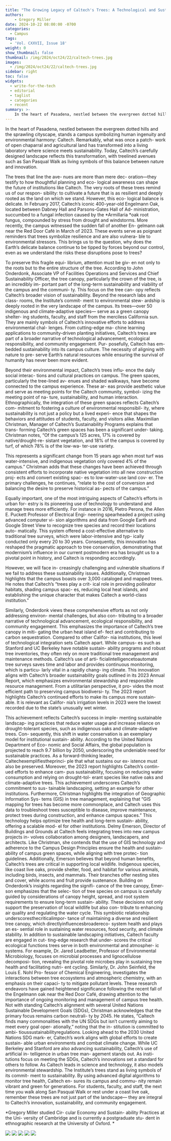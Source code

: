 ```yaml
---
title: "The Growing Legacy of Caltech's Trees: A Technological and Sustainable Environmental Revolution."
authors:
    - Gregory Miller
date: 2024-10-22 08:00:00 -0700
categories:
  - Campus
tags:
  - 'Vol. CXXVII, Issue 18'
weight: 0
show_thumbnail: false
thumbnail: /img/2024/oct24/22/caltech-trees.jpg
images:
  - /img/2024/oct24/22/caltech-trees.jpg
sidebar: right
toc: false
widgets:
  - write-for-the-tech
  - editorial
  - taglist
  - categories
  - recent
summary: >-
    In the heart of Pasadena, nestled between the evergreen dotted hills and the sprawling cityscape, stands a campus symbolizing human ingenuity and environmental harmony: Caltech. Remarkably, what was once a patch- work of open chaparral and agricultural land has transformed into a living laboratory where science meets sustainability.
---
```


In the heart of Pasadena, nestled between the evergreen dotted hills and the sprawling cityscape, stands a campus symbolizing human ingenuity and environmental harmony: Caltech. Remarkably, what was once a patch- work of open chaparral and agricultural land has transformed into a living laboratory where science meets sustainability. Today, Caltech’s carefully designed landscape reflects this transformation, with treelined avenues such as San Pasqual Walk as living symbols of this balance between nature and innovation. 		 	 	 		

			

The trees that line the ave- nues are more than mere dec- oration—they testify to how thoughtful planning and eco- logical awareness can shape the future of institutions like Caltech. The very roots of these trees remind us of our respon- sibility: to cultivate a future that is as resilient and deeply rooted as the land on which we stand. However, this eco- logical balance is delicate. In February 2017, Caltech’s iconic 400-year-old Engelmann Oak, located between Dabney Hall and Parsons-Gates Hall of Ad- ministration, succumbed to a fungal infection caused by the *Armillaria *oak root fungus, compounded by stress from drought and windstorms. More recently, the campus witnessed the sudden fall of another En- gelmann oak near the Red Door Café in March of 2023. These events serve as poignant reminders that trees symbolize resilience and are also vulnera- ble to environmental stressors. This brings us to the question, why does the Earth’s delicate balance continue to be tipped by forces beyond our control, even as we understand the risks these disruptions pose to trees?

					

To preserve this fragile equi- librium, attention must be giv- en not only to the roots but to the entire structure of the tree. According to John Onderdonk, Associate VP of Facilities Operations  and Services and Chief Sustainability Officer, the tree canopy, particularly the crown of the tree, is an incredibly im- portant part of the long-term sustainability and viability of the campus and the communi- ty. This focus on the tree can- opy reflects Caltech’s broader vision of sustainability. Beyond the research labs and class- rooms, the Institute’s commit- ment to environmental stew- ardship is deeply rooted in the very landscape of the campus. Its trees—over 50 indigenous and climate-adaptive species— serve as a green canopy shelter- ing students, faculty, and staff from the merciless California sun. They are mainly symbols of Caltech’s innovative efforts to address environmental chal- lenges. From cutting-edge ma- chine learning applications to community-driven planting initiatives, Caltech’s trees are part of a broader narrative of technological advancement, ecological responsibility, and community engagement. Pur- posefully, Caltech has em- bedded sustainability into its campus culture. The necessity of aligning with nature to pre- serve Earth’s natural resources while ensuring the survival of humanity has never been more evident. 			

Beyond their environmental impact, Caltech’s trees influ- ence the daily social interac- tions and cultural practices on campus. The green spaces, particularly the tree-lined av- enues and shaded walkways, have become connected to the campus experience. These ar- eas provide aesthetic value and serve as meeting points for the Caltech community, symbol- izing the meeting point of na- ture, sustainability, and human interaction. Ethnographically, the integration of these green spaces reflects Caltech’s com- mitment to fostering a culture of environmental responsibil- ity, where sustainability is not just a policy but a lived experi- ence that shapes the behaviors and attitudes of students, faculty, and visitors alike. Maximilian Christman, Manager of Caltech’s Sustainability Programs explains that trans- forming Caltech’s green spaces has been a significant under- taking. Christman notes, “Of the campus’s 125 acres, 17% is covered by native/drought-re- sistant vegetation, and 18% of the campus is covered by turf, of which 78% is of the low-wa- ter-use variety. 					

This represents a significant change from 15 years ago when most turf was water-intensive, and indigenous vegetation only covered 4% of the campus.” Christman adds that these changes have been achieved through consistent efforts to incorporate native vegetation into all new construction proj- ects and convert existing spac- es to low-water-use land cov- er. The primary challenges, he continues, “relate to the cost of conversion and balancing the desire to preserve historical as- pects of the campus.” 		

Equally important, one of the most intriguing aspects of Caltech’s efforts in urban for- estry is its pioneering use of technology to understand and manage trees more efficiently. For instance in 2016, Pietro Perona, the Allen E. Puckett Professor of Electrical Engi- neering spearheaded a project using advanced computer vi- sion algorithms and data from Google Earth and Google Street View to recognize tree species and record their locations auto- matically. This system offered a cost-effective alternative to traditional tree surveys, which were labor-intensive and typ- ically conducted only every 20 to 30 years. Consequently, this innovation has reshaped the pragmatic approach to tree conservation, demonstrating that modernism’s influence in our current postmodern era has brought us to a pivotal point in history, and Caltech is responding accordingly. 				

However, we will face in- creasingly challenging and vulnerable situations if we fail to address these sustainability issues. Additionally, Christman highlights that the campus boasts over 3,000 cataloged and mapped trees. He notes that Caltech’s “trees play a crit- ical role in providing pollinator habitats, shading campus spac- es, reducing local heat islands, and establishing the unique character that makes Caltech a world-class institution.” 		

Similarly, Onderdonk views these comprehensive efforts as not only addressing environ- mental challenges, but also con- tributing to a broader narrative of technological advancement, ecological responsibility, and community engagement. This emphasizes the importance of Caltech’s tree canopy in miti- gating the urban heat island ef- fect and contributing to carbon sequestration.  Compared to other Califor- nia institutions, this level of technological integration sets Caltech apart. While campus- es such as Stanford and UC Berkeley have notable sustain- ability programs and robust tree inventories, they often rely on more traditional tree management and maintenance methods. Caltech’s use of arti- ficialintelligencetoautomate tree surveys saves time and labor and provides continuous monitoring, which is particu- larly vital in a rapidly chang- ing climate. This innovation aligns with Caltech’s broader sustainability goals outlined in its 2023 Annual Report, which emphasizes environmental stewardship and responsible resource management. From a utilitarian perspective, it pro- vides the most efficient path to preserving campus biodiversi- ty. The 2023 report highlights Caltech’s continued efforts to make its campus more sustain- able. It is relevant as Califor- nia’s irrigation levels in 2023 were the lowest recorded due to the state’s unusually wet winter. 				

This achievement reflects Caltech’s success in imple- menting sustainable landscap- ing practices that reduce water usage and increase reliance on drought-tolerant species, such as indigenous oaks and climate-adaptive trees. Con- sequently, this shift in water conservation is an exemplary model for institutional sustain- ability. According to the United Nations Department of Eco- nomic and Social Affairs, the global population is projected to reach 9.7 billion by 2050, underscoring the undeniable need for sustainable practices. As a forward-thinking leader, Caltechexemplifiestheprinci- ple that what sustains our ex- istence must also be preserved. Moreover, the 2023 report highlights Caltech’s contin- ued efforts to enhance cam- pus sustainability, focusing on reducing water consumption and relying on drought-tol- erant species like native oaks and climate-adaptive trees. This achievement underscores Caltech’s commitment to sus- tainable landscaping, setting an example for other institutions. Furthermore, Christman highlights the integration of Geographic Information Sys- tems (GIS) in tree management, explaining that “GIS mapping for trees has become more commonplace, and Caltech uses this data to troubleshoot trees susceptible to disease, improve maintenance, protect trees during construction, and enhance campus spaces.” This technology helps optimize tree health and long-term sustain- ability, offering a scalable mod- el for other institutions.	Delmy Emerson, Director of Buildings and Grounds at Caltech feels integrating trees into new campus projects in- volves collaboration among designers, landscapers, and architects. Like Christman, she contends that the use of GIS technology and adherence to the Campus Design Principles ensure the health and sustain- ability of campus green spaces, while aligning with tree protec- tion guidelines. Additionally, Emerson believes that beyond human benefits, Caltech’s trees are critical in supporting local wildlife. Indigenous species, like coast live oaks, provide shelter, food, and habitat for various animals, including birds, insects, and mammals. Their branches offer nesting sites and cover, while acorns and fruit provide sustenance. Building on Onderdonk’s insights regarding the signifi- cance of the tree canopy, Emer- son emphasizes that the selec- tion of tree species on campus is carefully guided by considerations of canopy height, spread, and root system requirements to ensure long-term sustain- ability. These decisions not only support the preservation of local wildlife but also con- tribute to enhancing air quality and regulating the water cycle. This symbiotic relationship underscoresthecriticalimpor- tance of maintaining a diverse and resilient tree canopy, which directlyinfluencesbroadereco- system health and plays an es- sential role in sustaining water resources, food security, and climate stability.  In addition to sustainable landscaping initiatives, Caltech faculty are engaged in cut- ting-edge research that under- scores the critical ecological functions trees serve in both environmental and atmospher- ic systems. For example, Dr. Jared Leadbetter, Professor of Environmental Microbiology, focuses on microbial processes and lignocellulose decomposi- tion, revealing the pivotal role microbes play in sustaining tree health and facilitating nutri- ent cycling. Similarly, Dr. John Seinfeld, the Louis E. Nohl Pro- fessor of Chemical Engineering, investigates the interactions between tree ecosystems and atmospheric chemistry, with an emphasis on their capaci- ty to mitigate pollutant levels. These research endeavors have gained heightened significance following the recent fall of the Engelmann oak near the Red Door Café, drawing attention to the importance of ongoing monitoring and management of campus tree health. Not with standing Caltech’s alignment with several United Nations Sustainable Development Goals (SDGs), Christman acknowledges that the primary focus remains carbon neutrali- ty by 2045. He states, “Caltech finds many commonalities with the UN SDGs but isn’t currently aiming to meet every goal oper- ationally,” noting that the in- stitution is committed to ambi- tioussustainabilityregulations.  Looking ahead to the 2030 United Nations SDG mark- er, Caltech’s work aligns with global efforts to create sustain- able urban environments and combat climate change. While UC Berkeley and Stanford are also advancing sustainability, Caltech’s use of artificial in- telligence in urban tree man- agement stands out. As insti- tutions focus on meeting the SDGs, Caltech’s innovations set a standard for others to follow. As Caltech leads in science and technology, it also models environmental stewardship. The Institute’s trees stand as living symbols of its commit- ment to sustainability. By using advanced digital algorithms to monitor tree health, Caltech en- sures its campus and commu- nity remain vibrant and green for generations. For students, faculty, and staff, the next time you walk along San Pasqual Walk or rest under a coast live oak, remember these trees are not just part of the landscape— they are integral to Caltech’s innovation, sustainability, and community engagement.


*Gregory Miller studied Cir- cular Economy and Sustain- ability Practices at the Uni- versity of Cambridge and is currently a postgraduate stu- dent in ethnographic research at the University of Oxford. *


![](/img/2024/oct24/22/land-cover-distribution.png)
![](/img/2024/oct24/22/tree-management-methods.png)
![](/img/2024/oct24/22/decline-in-irrigation-levels-over-time.png)
![](/img/2024/oct24/22/tree-caltech-1.jpg)
![](/img/2024/oct24/22/caltech-tree-2.jpg)